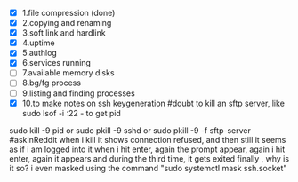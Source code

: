 - [x] 1.file compression (done)
- [x] 2.copying and renaming
- [x] 3.soft link and hardlink
- [x] 4.uptime
- [x] 5.authlog
- [x] 6.services running
- [ ] 7.available memory disks
- [ ] 8.bg/fg process
- [ ] 9.listing and finding processes
- [x] 10.to make notes on ssh keygeneration
#doubt
to kill an sftp server, 
like sudo lsof -i :22 - to get pid

sudo kill -9 pid
or sudo pkill -9 sshd or sudo pkill -9 -f sftp-server
#askInReddit 
when i kill it shows connection refused, and then still it seems as if i am logged into it
when i hit enter, again the prompt appear, again i hit enter, again it appears and during the third time, it gets exited finally , why is it so?
i even masked using the command "sudo systemctl mask ssh.socket"

